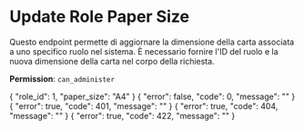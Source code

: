 # Update Role Paper Size

Questo endpoint permette di aggiornare la dimensione della carta associata a uno specifico ruolo nel sistema. È 
necessario fornire l'ID del ruolo e la nuova dimensione della carta nel corpo della richiesta.

**Permission**: `can_administer`

<api-endpoint openapi-path="./../openapi.yaml" endpoint="/roles/{role_id}/paper_size" method="put">
    <request>
        <sample lang="JSON" title="Payload">
            {
                "role_id": 1,
                "paper_size": "A4"
            }
        </sample>
    </request>
    <response type="200">
        <sample lang="JSON">
            {
                "error": false,
                "code": 0,
                "message": ""
            }
        </sample>
    </response>
    <response type="401">
        <sample lang="JSON">
            {
                "error": true,
                "code": 401,
                "message": ""
            }
        </sample>
    </response>
    <response type="404">
        <sample lang="JSON">
            {
                "error": true,
                "code": 404,
                "message": ""
            }
        </sample>
    </response>
    <response type="422">
        <sample lang="JSON">
            {
                "error": true,
                "code": 422,
                "message": ""
            }
        </sample>
    </response>
</api-endpoint>